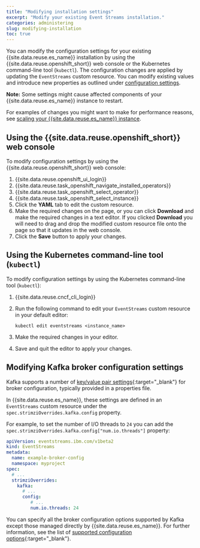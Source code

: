 ```yaml
---
title: "Modifying installation settings"
excerpt: "Modify your existing Event Streams installation."
categories: administering
slug: modifying-installation
toc: true
---
```


You can modify the configuration settings for your existing {{site.data.reuse.es_name}} installation by using the {{site.data.reuse.openshift_short}} web console or the Kubernetes command-line tool (`kubectl`). The configuration changes are applied by updating the `EventStreams` custom resource.
You can modify existing values and introduce new properties as outlined under [configuration settings](../../installing/configuring).

**Note:** Some settings might cause affected components of your {{site.data.reuse.es_name}} instance to restart.

For examples of changes you might want to make for performance reasons, see [scaling your {{site.data.reuse.es_name}} instance](../scaling/).

## Using the {{site.data.reuse.openshift_short}} web console

To modify configuration settings by using the {{site.data.reuse.openshift_short}} web console:
1. {{site.data.reuse.openshift_ui_login}}
2. {{site.data.reuse.task_openshift_navigate_installed_operators}}
3. {{site.data.reuse.task_openshift_select_operator}}
4. {{site.data.reuse.task_openshift_select_instance}}
5. Click the **YAML** tab to edit the custom resource.
6. Make the required changes on the page, or you can click **Download** and make the required changes in a text editor.
   If you clicked **Download** you will need to drag and drop the modified custom resource file onto the page so that it updates in the web console.
7. Click the **Save** button to apply your changes.


## Using the Kubernetes command-line tool (`kubectl`)

To modify configuration settings by using the Kubernetes command-line tool (`kubectl`):
1. {{site.data.reuse.cncf_cli_login}}
2. Run the following command to edit your `EventStreams` custom resource in your default editor:

   ```shell
   kubectl edit eventstreams <instance_name>
   ```

3. Make the required changes in your editor.
4. Save and quit the editor to apply your changes.


## Modifying Kafka broker configuration settings

Kafka supports a number of [key/value pair settings](http://kafka.apache.org/35/documentation/#brokerconfigs){:target="_blank"} for broker configuration, typically provided in a properties file.

In {{site.data.reuse.es_name}}, these settings are defined in an `EventStreams` custom resource under the `spec.strimziOverrides.kafka.config` property.

For example, to set the number of I/O threads to `24` you can add the `spec.strimziOverrides.kafka.config["num.io.threads"]` property:

```yaml
apiVersion: eventstreams.ibm.com/v1beta2
kind: EventStreams
metadata:
  name: example-broker-config
  namespace: myproject
spec:
  # ...
  strimziOverrides:
    kafka:
      # ...
      config:
         # ...
         num.io.threads: 24
```

You can specify all the broker configuration options supported by Kafka except those managed directly by {{site.data.reuse.es_name}}. For further information, see the list of [supported configuration options](https://strimzi.io/docs/operators/0.37.0/configuring.html#type-KafkaClusterSpec-reference){:target="_blank"}.
